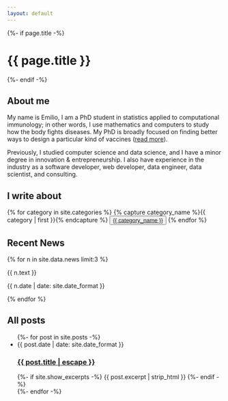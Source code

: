 ```yaml
---
layout: default
---
```



<div class="home">
  {%- if page.title -%}
    <h1 class="page-heading">{{ page.title }}</h1>
  {%- endif -%}

  <div>
    <h2>About me</h2>
    <p>

My name is Emilio, I am a PhD student in statistics applied to computational
immunology; in other words, I use mathematics and computers to study how the
body fights diseases. My PhD is broadly focused on finding better ways to design
a particular kind of vaccines (<a href="{% post_url 2019-08-16-what_is_my_phd_about %}">read more</a>).
</p>

<p>
Previously, I studied computer science and data science, and I have a minor
degree in innovation & entrepreneurship. I also have experience in the industry
as a software developer, web developer, data engineer, data scientist, and
consulting.
    </p>
  </div>

  <div class="bot-margin">
      <h2> I write about </h2>
      {% for category in site.categories %}
      {% capture category_name %}{{ category | first }}{% endcapture %}
      <button class="category">
      <a
         href="{{ site.baseurl }}/categories#{{ category_name | slugize }}">
      {{ category_name }}
      </a>
      </button>
      {% endfor %}
  </div>

  <div class="bot-margin">
    <h2>Recent News</h2>
    <div class="news-list">
        {% for n in site.data.news limit:3 %}
        <div class="news-item">
        <p class="news-text"> {{ n.text }} </p>
        <p class="news-date"> {{ n.date | date: site.date_format }} </p>
        </div>
        {% endfor %}
    </div>
  </div>

  <div class="latest">
    <h2 class="post-list-heading">All posts</h2>
    <ul class="post-list">
      {%- for post in site.posts -%}
        <li>
          <span class="post-meta">{{ post.date | date: site.date_format }}</span>
          <h3>
            <a class="post-link" href="{{ post.url | relative_url }}">
              {{ post.title | escape }}
            </a>
          </h3>
          {%- if site.show_excerpts -%}
              {{ post.excerpt | strip_html }}
          {%- endif -%}
        </li>
      {%- endfor -%}
    </ul>
    <!-- <a href="/posts">View all posts</a> -->
  </div>

</div>
